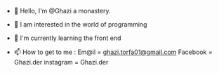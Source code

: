 - 👋 Hello, I'm @Ghazi a monastery.
- 👀 I am interested in the world of programming
- 🌱 I'm currently learning the front end

- 📫 How to get to me :
Em@il = ghazi.torfa01@gmail.com
Facebook = Ghazi.der
instagram = Ghazi.der
